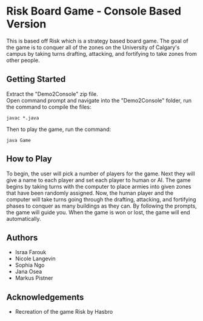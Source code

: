 # Risk Board Game - Console Based Version
This is based off Risk which is a strategy based board game. The goal of the game is to conquer all of the zones on the University of Calgary's campus by taking turns drafting, attacking, and fortifying to take zones from other people.

## Getting Started
Extract the "Demo2Console" zip file.\
Open command prompt and navigate into the "Demo2Console" folder, run the command to compile the files:
```
javac *.java
````
Then to play the game, run the command:
```
java Game
```

## How to Play
To begin, the user will pick a number of players for the game. Next they will give a name to each player and set each player to human or AI. The game begins by taking turns with the computer to place armies into given zones that have been randomly assigned. Now, the human player and the computer will take turns going through the drafting, attacking, and fortifying phases to conquer as many buildings as they can. By following the prompts, the game will guide you. When the game is won or lost, the game will end automatically.

## Authors
- Israa Farouk
- Nicole Langevin
- Sophia Ngo
- Jana Osea
- Markus Pistner

## Acknowledgements
- Recreation of the game Risk by Hasbro
